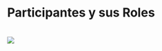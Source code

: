 <h1>Participantes y sus Roles<h1/>

![]([FdD2024-1/Imagenes/NosotrosImagenes/Arny.jpg](https://github.com/ArnySalazar/FdD/blob/main/FdD2024-1/Imagenes/NosotrosImagenes/Arny.jpg))

